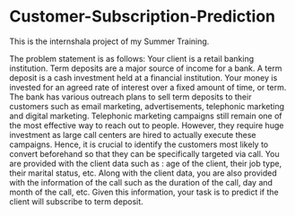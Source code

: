 # Customer-Subscription-Prediction
This is the internshala project of my Summer Training.

The problem statement is as follows:
Your client is a retail banking institution. Term deposits are a major source of income for a bank.
A term deposit is a cash investment held at a financial institution. Your money is invested for an agreed rate of interest over a fixed amount of time, or term.
The bank has various outreach plans to sell term deposits to their customers such as email marketing, advertisements, telephonic marketing and digital marketing.
Telephonic marketing campaigns still remain one of the most effective way to reach out to people. However, they require huge investment as large call centers are hired to actually execute these campaigns. Hence, it is crucial to identify the customers most likely to convert beforehand so that they can be specifically targeted via call.
You are provided with the client data such as : age of the client, their job type, their marital status, etc. Along with the client data, you are also provided with the information of the call such as the duration of the call, day
and month of the call, etc. Given this information, your task is to predict if the client will subscribe to term deposit.
